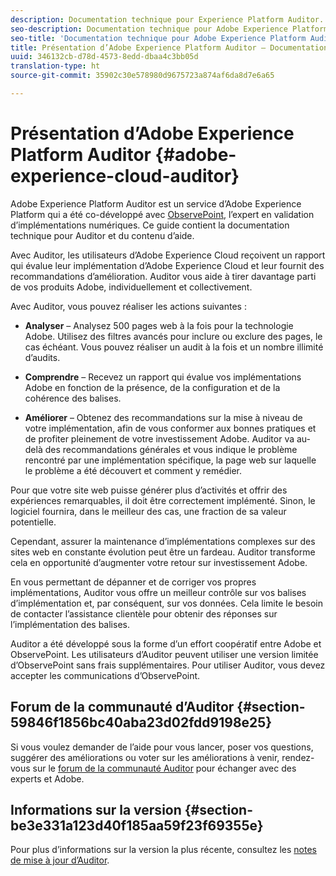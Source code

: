 ```yaml
---
description: Documentation technique pour Experience Platform Auditor.
seo-description: Documentation technique pour Adobe Experience Platform Auditor.
seo-title: 'Documentation technique pour Adobe Experience Platform Auditor '
title: Présentation d’Adobe Experience Platform Auditor – Documentation technique
uuid: 346132cb-d78d-4573-8edd-dbaa4c3bb05d
translation-type: ht
source-git-commit: 35902c30e578980d9675723a874af6da8d7e6a65

---
```



# Présentation d’Adobe Experience Platform Auditor {#adobe-experience-cloud-auditor}

Adobe Experience Platform Auditor est un service d’Adobe Experience Platform qui a été co-développé avec [ObservePoint](https://www.observepoint.com/), l’expert en validation d’implémentations numériques. Ce guide contient la documentation technique pour Auditor et du contenu d’aide.

Avec Auditor, les utilisateurs d’Adobe Experience Cloud reçoivent un rapport qui évalue leur implémentation d’Adobe Experience Cloud et leur fournit des recommandations d’amélioration. Auditor vous aide à tirer davantage parti de vos produits Adobe, individuellement et collectivement.

Avec Auditor, vous pouvez réaliser les actions suivantes :

* **Analyser** – Analysez 500 pages web à la fois pour la technologie Adobe. Utilisez des filtres avancés pour inclure ou exclure des pages, le cas échéant. Vous pouvez réaliser un audit à la fois et un nombre illimité d’audits.

* **Comprendre** – Recevez un rapport qui évalue vos implémentations Adobe en fonction de la présence, de la configuration et de la cohérence des balises.

* **Améliorer** – Obtenez des recommandations sur la mise à niveau de votre implémentation, afin de vous conformer aux bonnes pratiques et de profiter pleinement de votre investissement Adobe. Auditor va au-delà des recommandations générales et vous indique le problème rencontré par une implémentation spécifique, la page web sur laquelle le problème a été découvert et comment y remédier.

Pour que votre site web puisse générer plus d’activités et offrir des expériences remarquables, il doit être correctement implémenté. Sinon, le logiciel fournira, dans le meilleur des cas, une fraction de sa valeur potentielle.

Cependant, assurer la maintenance d’implémentations complexes sur des sites web en constante évolution peut être un fardeau. Auditor transforme cela en opportunité d’augmenter votre retour sur investissement Adobe.

En vous permettant de dépanner et de corriger vos propres implémentations, Auditor vous offre un meilleur contrôle sur vos balises d’implémentation et, par conséquent, sur vos données. Cela limite le besoin de contacter l’assistance clientèle pour obtenir des réponses sur l’implémentation des balises.

Auditor a été développé sous la forme d’un effort coopératif entre Adobe et ObservePoint. Les utilisateurs d’Auditor peuvent utiliser une version limitée d’ObservePoint sans frais supplémentaires. Pour utiliser Auditor, vous devez accepter les communications d’ObservePoint.

## Forum de la communauté d’Auditor {#section-59846f1856bc40aba23d02fdd9198e25}

Si vous voulez demander de l’aide pour vous lancer, poser vos questions, suggérer des améliorations ou voter sur les améliorations à venir, rendez-vous sur le [forum de la communauté Auditor](https://forums.adobe.com/community/experience-cloud/platform/core-services/activation-service/auditor) pour échanger avec des experts et Adobe.

## Informations sur la version {#section-be3e331a123d40f185aa59f23f69355e}

Pour plus d’informations sur la version la plus récente, consultez les [notes de mise à jour d’Auditor](release-notes.md#topic-8fa9e41bc3a54240b1873cebe36b75b1).
